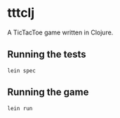 tttclj
===============
A TicTacToe game written in Clojure.

## Running the tests
`lein spec`

## Running the game
`lein run`
